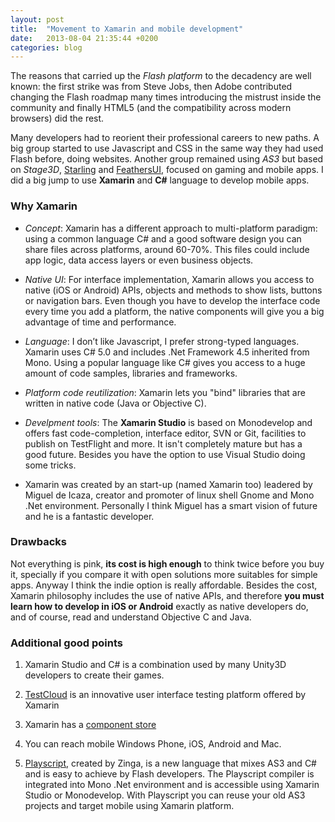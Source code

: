 ```yaml
---
layout: post
title:  "Movement to Xamarin and mobile development"
date:   2013-08-04 21:35:44 +0200
categories: blog
---
```


The reasons that carried up the _Flash platform_ to the decadency are well known: the first strike was from Steve Jobs, then Adobe contributed changing the Flash roadmap many times introducing the mistrust inside the community and finally HTML5 (and the compatibility across modern browsers) did the rest.

Many developers had to reorient their professional careers to new paths. A big group started to use Javascript and CSS in the same way they had used Flash before, doing websites. Another group remained using _AS3_ but based on _Stage3D_, [Starling](https://gamua.com/starling/) and [FeathersUI](https://feathersui.com/), focused on gaming and mobile apps. I did a big jump to use **Xamarin** and **C#** language to develop mobile apps.

### Why Xamarin

* _Concept_: Xamarin has a different approach to multi-platform paradigm: using a common language C# and a good software design you can share files across platforms, around 60-70%. This files could include app logic, data access layers or even business objects.

* _Native UI_: For interface implementation, Xamarin allows you access to native (iOS or Android) APIs, objects and methods to show lists, buttons or navigation bars. Even though you have to develop the interface code every time you add a platform, the native components will give you a big advantage of time and performance.

* _Language_: I don’t like Javascript, I prefer strong-typed languages. Xamarin uses C# 5.0 and includes .Net Framework 4.5 inherited from Mono. Using a popular language like C# gives you access to a huge amount of code samples, libraries and frameworks.

* _Platform code reutilization_: Xamarin lets you "bind" libraries that are written in native code (Java or Objective C).

* _Develpment tools_: The **Xamarin Studio** is based on Monodevelop and offers fast code-completion, interface editor, SVN or Git, facilities to publish on TestFlight and more. It isn't completely mature but has a good future. Besides you have the option to use Visual Studio doing some tricks.

* Xamarin was created by an start-up (named Xamarin too) leadered by Miguel de Icaza, creator and promoter of linux shell Gnome and Mono .Net environment. Personally I think Miguel has a smart vision of future and he is a fantastic developer.

### Drawbacks

Not everything is pink, **its cost is high enough** to think twice before you buy it, specially if you compare it with open solutions more suitables for simple apps. Anyway I think the indie option is really affordable. Besides the cost, Xamarin philosophy includes the use of native APIs, and therefore **you must learn how to develop in iOS or Android** exactly as native developers do, and of course, read and understand Objective C and Java.

### Additional good points

1. Xamarin Studio and C# is a combination used by many Unity3D developers to create their games.

1. [TestCloud](https://www.xamarin.com/test-cloud) is an innovative user interface testing platform offered by Xamarin

1. Xamarin has a [component store](https://components.xamarin.com/)

1. You can reach mobile Windows Phone, iOS, Android and Mac.

1. [Playscript](https://www.zynga.com/blogs/engineering/playscript-compiler-and-runtime-cross-platform-world-2), created by Zinga, is a new language that mixes AS3 and C# and is easy to achieve by Flash developers. The Playscript compiler is integrated into Mono .Net environment and is accessible using Xamarin Studio or Monodevelop. With Playscript you can reuse your old AS3 projects and target mobile using Xamarin platform.